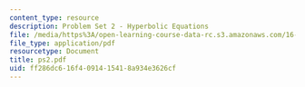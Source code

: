 ```yaml
---
content_type: resource
description: Problem Set 2 - Hyperbolic Equations
file: /media/https%3A/open-learning-course-data-rc.s3.amazonaws.com/16-920j-numerical-methods-for-partial-differential-equations-sma-5212-spring-2003/ff286dc616f4091415418a934e3626cf_ps2.pdf
file_type: application/pdf
resourcetype: Document
title: ps2.pdf
uid: ff286dc6-16f4-0914-1541-8a934e3626cf
---
```

